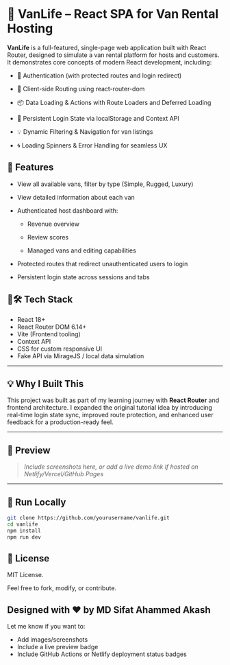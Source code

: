 # 🚐 VanLife – React SPA for Van Rental Hosting

**VanLife** is a full-featured, single-page web application built with React Router, designed to simulate a van rental platform for hosts and customers. It demonstrates core concepts of modern React development, including:

- 🔐 Authentication (with protected routes and login redirect)

- 🧭 Client-side Routing using react-router-dom

- 📦 Data Loading & Actions with Route Loaders and Deferred Loading

- 💾 Persistent Login State via localStorage and Context API

- 💡 Dynamic Filtering & Navigation for van listings

- 🌀 Loading Spinners & Error Handling for seamless UX

## 📁 Features

- View all available vans, filter by type (Simple, Rugged, Luxury)

- View detailed information about each van

- Authenticated host dashboard with:

    - Revenue overview

    - Review scores

    - Managed vans and editing capabilities

- Protected routes that redirect unauthenticated users to login

- Persistent login state across sessions and tabs

 ## 🧰🛠 Tech Stack

- React 18+  
- React Router DOM 6.14+  
- Vite (Frontend tooling)  
- Context API  
- CSS for custom responsive UI  
- Fake API via MirageJS / local data simulation  

---

## 💡 Why I Built This

This project was built as part of my learning journey with **React Router** and frontend architecture. I expanded the original tutorial idea by introducing real-time login state sync, improved route protection, and enhanced user feedback for a production-ready feel.

---

## 📸 Preview

> _Include screenshots here, or add a live demo link if hosted on Netlify/Vercel/GitHub Pages_

---


## 🚀 Run Locally

```bash
git clone https://github.com/yourusername/vanlife.git
cd vanlife
npm install
npm run dev
```


## 📄 License

MIT License.

Feel free to fork, modify, or contribute.

## Designed with ❤️ by MD Sifat Ahammed Akash

Let me know if you want to:
- Add images/screenshots
- Include a live preview badge
- Include GitHub Actions or Netlify deployment status badges
